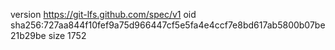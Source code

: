 version https://git-lfs.github.com/spec/v1
oid sha256:727aa844f10fef9a75d966447cf5e5fa4e4ccf7e8bd617ab5800b07be21b29be
size 1752
